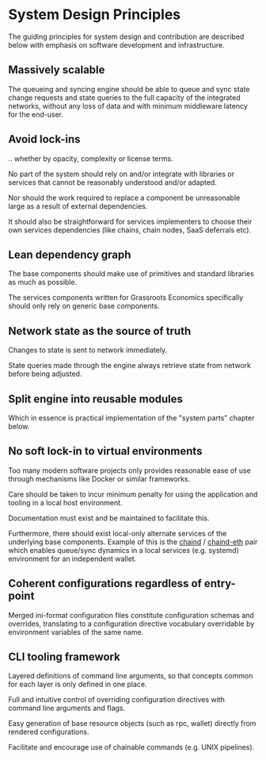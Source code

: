 # System Design Principles

The guiding principles for system design and contribution are described below with emphasis on software development and infrastructure.


## Massively scalable

The queueing and syncing engine should be able to queue and sync state change requests and state queries to the full capacity of the integrated networks, without any loss of data and with minimum middleware latency for the end-user.

## Avoid lock-ins

.. whether by opacity, complexity or license terms.

No part of the system should rely on and/or integrate with libraries or services that cannot be reasonably understood and/or adapted.

Nor should the work required to replace a component be unreasonable large as a result of external dependencies.

It should also be straightforward for services implementers to choose their own services dependencies (like chains, chain nodes, SaaS deferrals etc).


## Lean dependency graph

The base components should make use of primitives and standard libraries as much as possible.

The services components written for Grassroots Economics specifically should only rely on generic base components.


## Network state as the source of truth

Changes to state is sent to network immediately.

State queries made through the engine always retrieve state from network before being adjusted.


## Split engine into reusable modules

Which in essence is practical implementation of the "system parts" chapter below.


## No soft lock-in to virtual environments

Too many modern software projects only provides reasonable ease of use through mechanisms like Docker or similar frameworks.

Care should be taken to incur minimum penalty for using the application and tooling in a local host environment.

Documentation must exist and be maintained to facilitate this.

Furthermore, there should exist local-only alternate services of the underlying base components. Example of this is the [chaind](https://gitlab.com/chaintool/chaind) / [chaind-eth](https://gitlab.com/chaintool/chaind-eth) pair which enables queue/sync dynamics in a local services (e.g. systemd) environment for an independent wallet.


## Coherent configurations regardless of entry-point

Merged ini-format configuration files constitute configuration schemas and overrides, translating to a configuration directive vocabulary overridable by environment variables of the same name.


## CLI tooling framework

Layered definitions of command line arguments, so that concepts common for each layer is only defined in one place.

Full and intuitive control of overriding configuration directives with command line arguments and flags.

Easy generation of base resource objects (such as rpc, wallet) directly from rendered configurations.

Facilitate and encourage use of chainable commands (e.g. UNIX pipelines).
